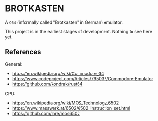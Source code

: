 # BROTKASTEN

A `C64` (informally called "Brotkasten" in German) emulator.

This project is in the earliest stages of development. Nothing to see here yet.

## References
General:
- https://en.wikipedia.org/wiki/Commodore_64
- https://www.codeproject.com/Articles/795037/Commodore-Emulator
- https://github.com/kondrak/rust64

CPU:
- https://en.wikipedia.org/wiki/MOS_Technology_6502
- https://www.masswerk.at/6502/6502_instruction_set.html
- https://github.com/mre/mos6502
